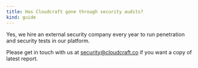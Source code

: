 ```yaml
---
title: Has Cloudcraft gone through security audits?
kind: guide
---
```


Yes, we hire an external security company every year to run penetration and security tests in our platform.

Please get in touch with us at [security@cloudcraft.co](mailto:security@cloudcraft.co) if you want a copy of latest report.
